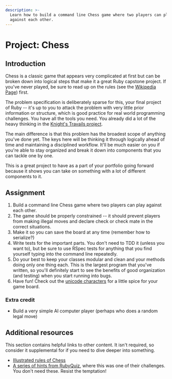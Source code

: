 ```yaml
---
description: >-
  Learn how to build a command line Chess game where two players can play
  against each other.
---
```


# Project: Chess

## Introduction

Chess is a classic game that appears very complicated at first but can be broken down into logical steps that make it a great Ruby capstone project. If you've never played, be sure to read up on the rules \(see the [Wikipedia Page](http://en.wikipedia.org/wiki/Chess)\) first.

The problem specification is deliberately sparse for this, your final project of Ruby -- it's up to you to attack the problem with very little prior information or structure, which is good practice for real world programming challenges. You have all the tools you need. You already did a lot of the heavy thinking in the [Knight's Travails project](https://www.learnhowtocodebook.com/deep-dives/ruby/computer-science/project-knight-travails).

The main difference is that this problem has the broadest scope of anything you've done yet. The keys here will be thinking it through logically ahead of time and maintaining a disciplined workflow. It'll be much easier on you if you're able to stay organized and break it down into components that you can tackle one by one.

This is a great project to have as a part of your portfolio going forward because it shows you can take on something with a lot of different components to it.

## Assignment

1. Build a command line Chess game where two players can play against each other.
2. The game should be properly constrained -- it should prevent players from making illegal moves and declare check or check mate in the correct situations.
3. Make it so you can save the board at any time \(remember how to serialize?\)
4. Write tests for the important parts. You don't need to TDD it \(unless you want to\), but be sure to use RSpec tests for anything that you find yourself typing into the command line repeatedly.
5. Do your best to keep your classes modular and clean and your methods doing only one thing each. This is the largest program that you've written, so you'll definitely start to see the benefits of good organization \(and testing\) when you start running into bugs.
6. Have fun! Check out the [unicode characters](http://en.wikipedia.org/wiki/Chess_symbols_in_Unicode) for a little spice for your game board.

### Extra credit

* Build a very simple AI computer player \(perhaps who does a random legal move\)

## Additional resources

This section contains helpful links to other content. It isn't required, so consider it supplemental for if you need to dive deeper into something.

* [Illustrated rules of Chess](http://www.chessvariants.org/d.chess/chess.html)
* [A series of hints from RubyQuiz](http://rubyquiz.com/quiz35.html), where this was one of their challenges. You don't need these. Resist the temptation!

